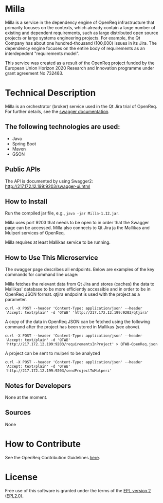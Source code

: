 # Milla

Milla is a service in the dependency engine of OpenReq infrastructure that primarily focuses on the contexts, which already contain a large number of existing and dependent requirements, such as large distributed open source projects or large systems engineering projects. For example, the Qt Company has about one hundred-thousand (100,000) issues in its Jira. The dependency engine focuses on the entire body of requirements as an interdepedent "requirements model".

This service was created as a result of the OpenReq project funded by the European Union Horizon 2020 Research and Innovation programme under grant agreement No 732463.

# Technical Description

Milla is an orchestrator (broker) service used in the Qt Jira trial of OpenReq. For further details, see the [swagger documentation](http://217.172.12.199:9203/swagger-ui.html).

## The following technologies are used:
- Java
- Spring Boot
- Maven
- GSON
	
## Public APIs

The API is documented by using Swagger2: http://217.172.12.199:9203/swagger-ui.html

## How to Install

Run the compiled jar file, e.g., `java -jar Milla-1.12.jar`.

Milla uses port 9203 that needs to be open to in order that the Swagger page can be accessed. Milla also connects to Qt Jira ja the Mallikas and Mulperi services of OpenReq.

Milla requires at least Mallikas service to be running.

## How to Use This Microservice

The swagger page describes all endpoints. Below are examples of the key commands for command line usage:

Milla fetches the relevant data from Qt Jira and stores (caches) the data to Mallikas' database to be more efficiently accessible and in order to be in OpenReq JSON format. qtjira endpoint is used with the project as a parameter.

`curl -X POST --header 'Content-Type: application/json' --header 'Accept: text/plain' -d 'QTWB' 'http://217.172.12.199:9203/qtjira'`

A copy of the data in OpenReq JSON can be fetched  using the following command after the project has been stored in Mallikas (see above). 

`curl -X POST --header 'Content-Type: application/json' --header 'Accept: text/plain' -d 'QTWB' 'http://217.172.12.199:9203/requirementsInProject' > QTWB-OpenReq.json`


A project can be sent to mulperi to be analyzed

`curl -X POST --header 'Content-Type: application/json' --header 'Accept: text/plain' -d 'QTWB' 'http://217.172.12.199:9203/sendProjectToMulperi'` 

## Notes for Developers

None at the moment.

## Sources

None

# How to Contribute
See the OpenReq Contribution Guidelines [here](https://github.com/OpenReqEU/OpenReq/blob/master/CONTRIBUTING.md).

# License

Free use of this software is granted under the terms of the [EPL version 2 (EPL2.0)](https://www.eclipse.org/legal/epl-2.0/).

